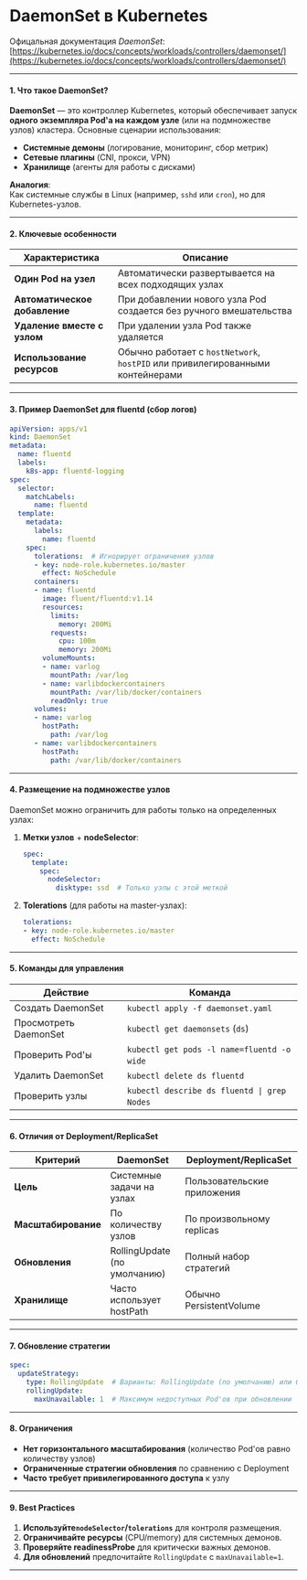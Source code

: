 # DaemonSet в Kubernetes

Офицальная документация *DaemonSet*:  [https://kubernetes.io/docs/concepts/workloads/controllers/daemonset/](https://kubernetes.io/docs/concepts/workloads/controllers/daemonset/)

---

#### **1. Что такое DaemonSet?**

**DaemonSet** — это контроллер Kubernetes, который обеспечивает запуск **одного экземпляра Pod'а на каждом узле** (или на подмножестве узлов) кластера. Основные сценарии использования:

* **Системные демоны** (логирование, мониторинг, сбор метрик)
* **Сетевые плагины** (CNI, прокси, VPN)
* **Хранилище** (агенты для работы с дисками)

**Аналогия**:  
Как системные службы в Linux (например, `sshd`​ или `cron`​), но для Kubernetes-узлов.

---

#### **2. Ключевые особенности**

|Характеристика|Описание|
| ------------------------------| ---------------------------------------------------------------------------------------------------------------------------|
|**Один Pod на узел**|Автоматически развертывается на всех подходящих узлах|
|**Автоматическое добавление**|При добавлении нового узла Pod создается без ручного вмешательства|
|**Удаление вместе с узлом**|При удалении узла Pod также удаляется|
|**Использование ресурсов**|Обычно работает с `hostNetwork`​, `hostPID`​ или привилегированными контейнерами|

---

#### **3. Пример DaemonSet для fluentd (сбор логов)**

```yaml
apiVersion: apps/v1
kind: DaemonSet
metadata:
  name: fluentd
  labels:
    k8s-app: fluentd-logging
spec:
  selector:
    matchLabels:
      name: fluentd
  template:
    metadata:
      labels:
        name: fluentd
    spec:
      tolerations:  # Игнорирует ограничения узлов
      - key: node-role.kubernetes.io/master
        effect: NoSchedule
      containers:
      - name: fluentd
        image: fluent/fluentd:v1.14
        resources:
          limits:
            memory: 200Mi
          requests:
            cpu: 100m
            memory: 200Mi
        volumeMounts:
        - name: varlog
          mountPath: /var/log
        - name: varlibdockercontainers
          mountPath: /var/lib/docker/containers
          readOnly: true
      volumes:
      - name: varlog
        hostPath:
          path: /var/log
      - name: varlibdockercontainers
        hostPath:
          path: /var/lib/docker/containers
```

---

#### **4. Размещение на подмножестве узлов**

DaemonSet можно ограничить для работы только на определенных узлах:

1. **Метки узлов** + **nodeSelector**:

    ```yaml
    spec:
      template:
        spec:
          nodeSelector:
            disktype: ssd  # Только узлы с этой меткой
    ```
2. **Tolerations** (для работы на master-узлах):

    ```yaml
    tolerations:
    - key: node-role.kubernetes.io/master
      effect: NoSchedule
    ```

---

#### **5. Команды для управления**

|Действие|Команда|
| ----------------------------------| ----------------|
|Создать DaemonSet|​`kubectl apply -f daemonset.yaml`​|
|Просмотреть DaemonSet|​`kubectl get daemonsets`​ (`ds`​)|
|Проверить Pod'ы|​`kubectl get pods -l name=fluentd -o wide`​|
|Удалить DaemonSet|​`kubectl delete ds fluentd`​|
|Проверить узлы|​`kubectl describe ds fluentd \| grep Nodes`​|

---

#### **6. Отличия от Deployment/ReplicaSet**

|Критерий|DaemonSet|Deployment/ReplicaSet|
| ------------------| -------------------------------------------------| -------------------------------------------------------|
|**Цель**|Системные задачи на узлах|Пользовательские приложения|
|**Масштабирование**|По количеству узлов|По произвольному replicas|
|**Обновления**|RollingUpdate (по умолчанию)|Полный набор стратегий|
|**Хранилище**|Часто использует hostPath|Обычно PersistentVolume|

---

#### **7. Обновление стратегии**

```yaml
spec:
  updateStrategy:
    type: RollingUpdate  # Варианты: RollingUpdate (по умолчанию) или OnDelete
    rollingUpdate:
      maxUnavailable: 1  # Максимум недоступных Pod'ов при обновлении
```

---

#### **8. Ограничения**

* **Нет горизонтального масштабирования** (количество Pod'ов равно количеству узлов)
* **Ограниченные стратегии обновления** по сравнению с Deployment
* **Часто требует привилегированного доступа** к узлу

---

#### **9. Best Practices**

1. **Используйте** **​`nodeSelector`​**​ **/**​**​`tolerations`​**​ для контроля размещения.
2. **Ограничивайте ресурсы** (CPU/memory) для системных демонов.
3. **Проверяйте readinessProbe** для критически важных демонов.
4. **Для обновлений** предпочитайте `RollingUpdate`​ с `maxUnavailable=1`​.

---
